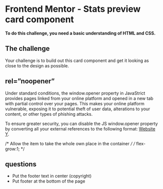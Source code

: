 # Frontend Mentor - Stats preview card component


**To do this challenge, you need a basic understanding of HTML and CSS.**


## The challenge

Your challenge is to build out this card component and get it looking as close to the design as possible.


## rel=”noopener”

Under standard conditions, the window.opener property in JavaStrict provides pages linked from your online platform and opened in a new tab with partial control over your pages. This makes your online platform vulnerable, exposing it to potential theft of user data, alterations to your content, or other types of phishing attacks. 

To ensure greater security, you can disable the JS window.opener property by converting all your external references to the following format: <a href=”https://websitey.com” rel=”noopener”>Website Y</a>. 


/* Allow the item to take the whole own place in the container */ 
/* flex-grow:1; */

## questions 
- Put the footer text in center (copyright)
- Put footer at the bottom of the page
